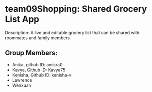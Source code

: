 # team09Shopping: Shared Grocery List App

Description: A live and editable grocery list that can be shared with roommates and family members.

## Group Members: ##
- Anika, github ID: amisra0
- Kavya, Github ID: Kavya75
- Kenisha, Github ID: kenisha-v
- Lawrence
- Wenxuan 
